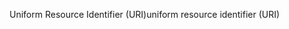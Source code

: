 <span data-ttu-id="ce8cb-101">Uniform Resource Identifier (URI)</span><span class="sxs-lookup"><span data-stu-id="ce8cb-101">uniform resource identifier (URI)</span></span>